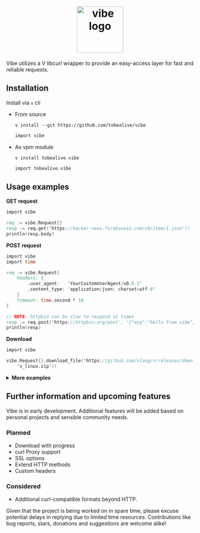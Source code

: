 <h1 align="center"><a href="https://github.com/tobealive/vibe"><img src ="https://github.com/tobealive/ui/assets/34311583/15dcf057-8284-4f5d-8622-0d8d878fa4bb" alt="vibe logo" width="125"></a></h1>

Vibe utilizes a V libcurl wrapper to provide an easy-access layer for fast and reliable requests.

## Installation

Install via `v` cli

- From source

  ```
  v install --git https://github.com/tobealive/vibe
  ```

  ```v
  import vibe
  ```

- As vpm module

  ```
  v install tobealive.vibe
  ```

  ```v
  import tobealive.vibe
  ```

## Usage examples

**GET request**

```v
import vibe

req := vibe.Request{}
resp := req.get('https://hacker-news.firebaseio.com/v0/item/1.json')!
println(resp.body)
```

**POST request**

```v
import vibe
import time

req := vibe.Request{
	headers: {
		.user_agent:   'YourCustomUserAgent/v0.0.1'
		.content_type: 'application/json; charset=utf-8'
	}
	timeout: time.second * 10
}

// NOTE: httpbin can be slow to respond at times
resp := req.post('https://httpbin.org/post', '{"msg":"hello from vibe"}')!
println(resp)
```

**Download**

```v
import vibe

vibe.Request{}.download_file('https://github.com/vlang/v/releases/download/weekly.2023.23/v_linux.zip',
	'v_linux.zip')!
```

<details><summary><b>More examples</b></summary>

<br>

**GET Slice request**

If optimizing speed is of concern when querying pages with large response bodies, and you know you only need a portion of them, you can perform a `get_slice` request.

```v
// Sends a GET request to the specified `url` and returns a slice of the response content.
// Allocation of the received response as a vstring is postponed until the `start` byte position is reached.
// The content is returned as soon as the slice reaches its `max_size` (offset from `start`)
// - `max_size` can be `none` to return the remainder from the start.
pub fn (req Request) get_slice(url string, start usize, size ?usize) !Response {
	return req.get_slice_(url, start, size)!
}
```

```v
import vibe
import net.html

req := vibe.Request{}
resp := req.get_slice('https://docs.vosca.dev/advanced-concepts/v-and-c.html', 65_000,
	10_000)!
selector := html.parse(resp.body).get_tags_by_class_name('language-vmod')[0]
println(selector.text())
```

<br>

**Persistent Cookie**

Share cookies between requests / sessions with a curl cookie jar file.

<em>The demo below does not provide real authentication data, for a "full" use-case scenario,
change the payload data and requested URLs to actual addresses that require authentication.</em>

```v
import vibe
import os

cookie_jar := './demo_cookie'

req := vibe.Request{
	headers: {
		.content_type: 'application/json; charset=utf-8'
	}
	cookie_jar: cookie_jar
}

// Login and save cookies to curl cookie file.
req.post('https://api.yourdomain.com/v1/login', '{"username":"yourname","password":"password"}')!

// Use the `cookie_file` in subsequent sessions to access endpoints that require the authentication above.
req2 := vibe.Request{
	headers: {
		.content_type: 'application/json; charset=utf-8'
	}
	cookie_file: cookie_jar
}

resp := req2.get('https://api.yourdomain.com/v1/protected_page')!
// ... use resp

// Remove the cookie file or keep it for later usage.
os.rm(cookie_jar)!
```

</details>

## Further information and upcoming features

Vibe is in early development. Additional features will be added based on personal projects and sensible community needs.

### Planned

- Download with progress
- curl Proxy support
- SSL options
- Extend HTTP methods
- Custom headers

### Considered

- Additional curl-compatible formats beyond HTTP.

Given that the project is being worked on in spare time, please excuse potential delays in replying due to limited time resources.
Contributions like bug reports, stars, donations and suggestions are welcome alike!
